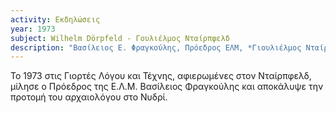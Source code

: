 ```yaml
---
activity: Εκδηλώσεις
year: 1973
subject: Wilhelm Dörpfeld - Γουλιέλμος Νταίρπφελδ
description: "Βασίλειος Ε. Φραγκούλης, Πρόεδρος ΕΛΜ, *Γιουλιέλμος Νταίρπφελδ,* στις Γιορτές Λόγου και Τέχνης και αποκάλυψη προτομής του αρχαιολόγου στο Νυδρί."
---
```


Το 1973 στις Γιορτές Λόγου και Τέχνης, αφιερωμένες στον Νταίρπφελδ, μίλησε ο Πρόεδρος της Ε.Λ.Μ. Βασίλειος Φραγκούλης και αποκάλυψε την προτομή του αρχαιολόγου στο Νυδρί.
